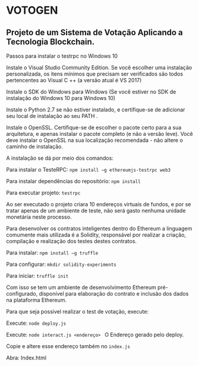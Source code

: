 # VOTOGEN

## Projeto de um Sistema de Votação Aplicando a Tecnologia Blockchain.

Passos para instalar o testrpc no Windows 10

Instale o Visual Studio Community Edition. 
Se você escolher uma instalação personalizada, os itens mínimos que precisam ser verificados são todos pertencentes ao Visual C ++ (a versão atual é VS 2017)

Instale o SDK do Windows para Windows (Se você estiver no SDK de instalação do Windows 10 para Windows 10)

Instale o Python 2.7 se não estiver instalado, e certifique-se de adicionar seu local de instalação ao seu PATH .

Instale o OpenSSL. Certifique-se de escolher o pacote certo para a sua arquitetura, e apenas instalar o pacote completo (e não a versão leve). 
Você deve instalar o OpenSSL na sua localização recomendada - não altere o caminho de instalação.

A instalação se dá por meio dos comandos:

Para instalar o TesteRPC: `npm install –g ethereumjs-testrpc web3`

Para instalar dependências do repositório: `npm install`

Para executar projeto: `testrpc`

Ao ser executado o projeto criara 10 endereços virtuais de fundos, e por se tratar apenas de um ambiente de teste, não será gasto nenhuma unidade monetária neste processo.

Para desenvolver os contratos inteligentes dentro do Ethereum a linguagem comumente mais utilizada é a Solidity, responsável por realizar a criação, compilação e realização dos testes destes contratos.

Para instalar: `npm install –g truffle`

Para configurar: `mkdir solidity-experiments`

Para iniciar: `truffle init`

Com isso se tem um ambiente de desenvolvimento Ethereum pré-configurado, disponível para elaboração do contrato e inclusão dos dados na plataforma Ethereum.

Para que seja possivel realizar o test de votação, execute: 

Execute: `node deploy.js`

Execute: `node interact.js <endereço> `
O Endereço gerado pelo deploy. 

Copie e altere esse endereço também no `index.js`

Abra: Index.html 
